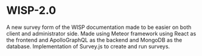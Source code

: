 # WISP-2.0
A new survey form of the WISP documentation made to be easier on both client and administrator side. Made using Meteor framework using React as the frontend and ApolloGraphQL as the backend and MongoDB as the database. Implementation of Survey.js to create and run surveys.
